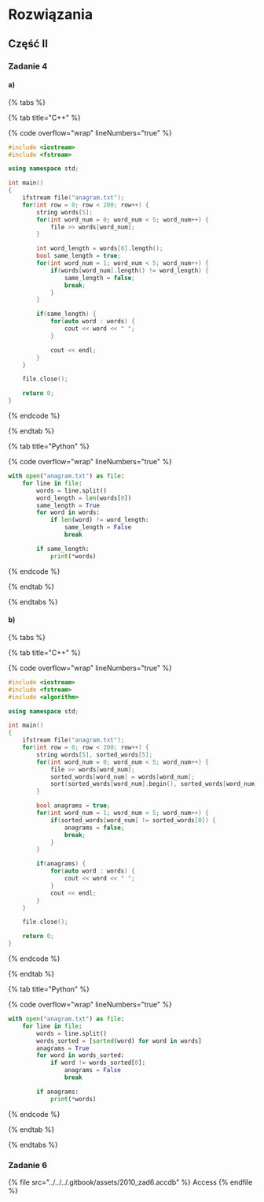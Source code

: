 # Rozwiązania

## Część II

### Zadanie 4

#### a)

{% tabs %}

{% tab title="C++" %}

{% code overflow="wrap" lineNumbers="true" %}
```cpp
#include <iostream>
#include <fstream>

using namespace std;

int main()
{
    ifstream file("anagram.txt");
    for(int row = 0; row < 200; row++) {
        string words[5];
        for(int word_num = 0; word_num < 5; word_num++) {
            file >> words[word_num];
        }

        int word_length = words[0].length();
        bool same_length = true;
        for(int word_num = 1; word_num < 5; word_num++) {
            if(words[word_num].length() != word_length) {
                same_length = false;
                break;
            }
        }

        if(same_length) {
            for(auto word : words) {
                cout << word << " ";
            }

            cout << endl;
        }
    }

    file.close();

    return 0;
}
```
{% endcode %}

{% endtab %}

{% tab title="Python" %} 

{% code overflow="wrap" lineNumbers="true" %}
```python
with open("anagram.txt") as file:
    for line in file:
        words = line.split()
        word_length = len(words[0])
        same_length = True
        for word in words:
            if len(word) != word_length:
                same_length = False
                break

        if same_length:
            print(*words)
```
{% endcode %}

{% endtab %}

{% endtabs %}

#### b)

{% tabs %}

{% tab title="C++" %}

{% code overflow="wrap" lineNumbers="true" %}
```cpp
#include <iostream>
#include <fstream>
#include <algorithm>

using namespace std;

int main()
{
    ifstream file("anagram.txt");
    for(int row = 0; row < 200; row++) {
        string words[5], sorted_words[5];
        for(int word_num = 0; word_num < 5; word_num++) {
            file >> words[word_num];
            sorted_words[word_num] = words[word_num];
            sort(sorted_words[word_num].begin(), sorted_words[word_num].end());
        }

        bool anagrams = true;
        for(int word_num = 1; word_num < 5; word_num++) {
            if(sorted_words[word_num] != sorted_words[0]) {
                anagrams = false;
                break;
            }
        }

        if(anagrams) {
            for(auto word : words) {
                cout << word << " ";
            }
            cout << endl;
        }
    }

    file.close();

    return 0;
}
```
{% endcode %}

{% endtab %}

{% tab title="Python" %} 

{% code overflow="wrap" lineNumbers="true" %}
```python
with open("anagram.txt") as file:
    for line in file:
        words = line.split()
        words_sorted = [sorted(word) for word in words]
        anagrams = True
        for word in words_sorted:
            if word != words_sorted[0]:
                anagrams = False
                break

        if anagrams:
            print(*words)
```
{% endcode %}

{% endtab %}

{% endtabs %}

### Zadanie 6

{% file src="../../../.gitbook/assets/2010_zad6.accdb" %}
Access
{% endfile %}